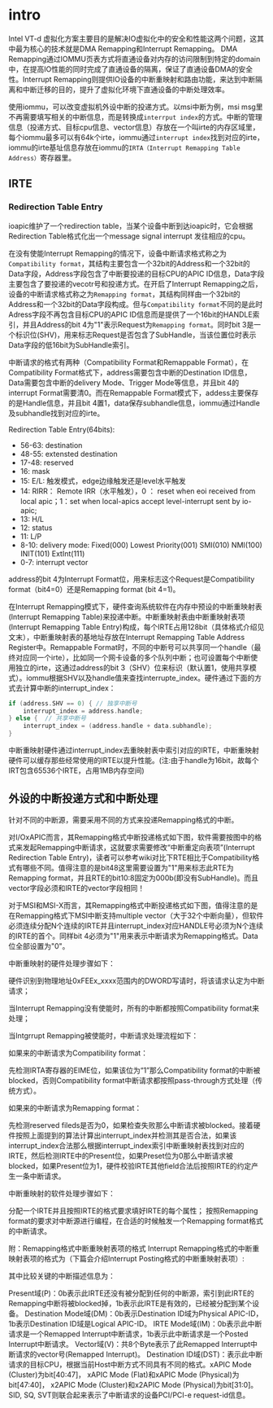 # intro

Intel VT-d 虚拟化方案主要目的是解决IO虚拟化中的安全和性能这两个问题，这其中最为核心的技术就是DMA Remapping和Interrupt Remapping。 DMA Remapping通过IOMMU页表方式将直通设备对内存的访问限制到特定的domain中，在提高IO性能的同时完成了直通设备的隔离，保证了直通设备DMA的安全性。Interrupt Remapping则提供IO设备的中断重映射和路由功能，来达到中断隔离和中断迁移的目的，提升了虚拟化环境下直通设备的中断处理效率。

使用iommu，可以改变虚拟机外设中断的投递方式。以msi中断为例，msi msg里不再需要填写相关的中断信息，而是转换成`interrput index`的方式。中断的管理信息（投递方式、目标cpu信息、vector信息）存放在一个叫irte的内存区域里，每个iommu最多可以有64k个irte，iommu通过`interrupt index`找到对应的irte，iommu的irte基址信息存放在iommu的`IRTA（Interrupt Remapping Table Address）`寄存器里。






## IRTE

### Redirection Table Entry


ioapic维护了一个redirection table，当某个设备中断到达ioapic时，它会根据Redirection Table格式化出一个message signal interrupt 发往相应的cpu。

在没有使能Interrupt Remapping的情况下，设备中断请求格式称之为`Compatibility format`，其结构主要包含一个32bit的Address和一个32bit的Data字段，Address字段包含了中断要投递的目标CPU的APIC ID信息，Data字段主要包含了要投递的vecotr号和投递方式。在开启了Interrupt Remapping之后，设备的中断请求格式称之为`Remapping format`，其结构同样由一个32bit的Address和一个32bit的Data字段构成。但与`Compatibility format`不同的是此时Adress字段不再包含目标CPU的APIC ID信息而是提供了一个16bit的HANDLE索引，并且Address的bit 4为"1"表示Request为`Remapping format`。同时bit 3是一个标识位(SHV)，用来标志Request是否包含了SubHandle，当该位置位时表示Data字段的低16bit为SubHandle索引。


中断请求的格式有两种（Compatibility Format和Remappable Format），在Compatibility Format格式下，address需要包含中断的Destination ID信息，Data需要包含中断的delivery Mode、Trigger Mode等信息，并且bit 4的interrupt Format需要清0。而在Remappable Format模式下，addess主要保存的是Handle信息，并且bit 4置1，data保存subhandle信息，iommu通过Handle及subhandle找到对应的irte。

Redirection Table Entry(64bits):
- 56-63: destination
- 48-55: extensted destination
- 17-48: reserved
- 16: mask
- 15: E/L: 触发模式，edge边缘触发还是level水平触发
- 14: RIRR： Remote IRR（水平触发），0 ： reset when eoi received from local apic；1：set when local-apics accept level-interrupt sent by io-apic; 
- 13: H/L
- 12: status
- 11: L/P
- 8-10: delivery mode: Fixed(000) Lowest Priority(001) SMI(010) NMI(100) INIT(101) ExtInt(111)
- 0-7: interrupt vector  

address的bit 4为Interrupt Format位，用来标志这个Request是Compatibility format（bit4=0）还是Remapping format (bit 4=1)。




在Interrupt Remapping模式下，硬件查询系统软件在内存中预设的中断重映射表(Interrupt Remapping Table)来投递中断。中断重映射表由中断重映射表项(Interrupt Remapping Table Entry)构成，每个IRTE占用128bit（具体格式介绍见文末），中断重映射表的基地址存放在Interrupt Remapping Table Address Register中。Remappable Format时，不同的中断号可以共享同一个handle（最终对应同一个irte），比如同一个网卡设备的多个队列中断；也可设置每个中断使用独立的irte，这通过address的bit 3（SHV）位来标识（默认置1，使用共享模式）。iommu根据SHV以及handle值来查找interrupte_index。硬件通过下面的方式去计算中断的interrupt_index：

```C
if (address.SHV == 0) { // 独享中断号
    interrupt_index = address.handle;
} else {  // 共享中断号
    interrupt_index = (address.handle + data.subhandle);
}
```
中断重映射硬件通过interrupt_index去重映射表中索引对应的IRTE，中断重映射硬件可以缓存那些经常使用的IRTE以提升性能。(注:由于handle为16bit，故每个IRT包含65536个IRTE，占用1MB内存空间)

## 外设的中断投递方式和中断处理
针对不同的中断源，需要采用不同的方式来投递Remapping格式的中断。

对I/OxAPIC而言，其Remapping格式中断投递格式如下图，软件需要按图中的格式来发起Remapping中断请求，这就要求需要修改“中断重定向表项”(Interrupt Redirection Table Entry)，读者可以参考wiki对比下RTE相比于Compatibility格式有哪些不同。值得注意的是bit48这里需要设置为"1"用来标志此RTE为Remapping format，并且RTE的bit10:8固定为000b(即没有SubHandle)。而且vector字段必须和IRTE的vector字段相同！



对于MSI和MSI-X而言，其Remapping格式中断投递格式如下图，值得注意的是在Remapping格式下MSI中断支持multiple vector（大于32个中断向量），但软件必须连续分配N个连续的IRTE并且interrupt_index对应HANDLE号必须为N个连续的IRTE的首个。同样bit 4必须为"1"用来表示中断请求为Remapping格式。Data位全部设置为"0"。



中断重映射的硬件处理步骤如下：

硬件识别到物理地址0xFEEx_xxxx范围内的DWORD写请时，将该请求认定为中断请求；

当Interrupt Remapping没有使能时，所有的中断都按照Compatibility format来处理；

当Intgrrupt Remapping被使能时，中断请求处理流程如下：

如果来的中断请求为Compatibility format：

先检测IRTA寄存器的EIME位，如果该位为“1”那么Compatibility format的中断被blocked，否则Compatibility format中断请求都按照pass-through方式处理（传统方式）。

如果来的中断请求为Remapping format：

先检测reserved fileds是否为0，如果检查失败那么中断请求被blocked。接着硬件按照上面提到的算法计算出interrupt_index并检测其是否合法，如果该interrupt_index合法那么根据interrupt_index索引中断重映射表找到对应的IRTE，然后检测IRTE中的Present位，如果Preset位为0那么中断请求被blocked，如果Present位为1，硬件校验IRTE其他field合法后按照IRTE的约定产生一条中断请求。

中断重映射的软件处理步骤如下：

分配一个IRTE并且按照IRTE的格式要求填好IRTE的每个属性；
按照Remapping format的要求对中断源进行编程，在合适的时候触发一个Remapping format格式的中断请求。


附：Remapping格式中断重映射表项的格式
Interrupt Remapping格式的中断重映射表项的格式为（下篇会介绍Interrupt Posting格式的中断重映射表项）:



其中比较关键的中断描述信息为：

Present域(P)：0b表示此IRTE还没有被分配到任何的中断源，索引到此IRTE的Remapping中断将被blocked掉，1b表示此IRTE是有效的，已经被分配到某个设备。
Destination Mode域(DM)：0b表示Destination ID域为Physical APIC-ID，1b表示Destination ID域是Logical APIC-ID。
IRTE Mode域(IM)：0b表示此中断请求是一个Remapped Interrupt中断请求，1b表示此中断请求是一个Posted Interrupt中断请求。
Vector域(V)：共8个Byte表示了此Remapped Interrupt中断请求的vector号(Remapped Interrupt)。
Destination ID域(DST)：表示此中断请求的目标CPU，根据当前Host中断方式不同具有不同的格式。xAPIC Mode (Cluster)为bit[40:47]， xAPIC Mode (Flat)和xAPIC Mode (Physical)为bit[47:40]， x2APIC Mode (Cluster)和x2APIC Mode (Physical)为bit[31:0]。
SID, SQ, SVT则联合起来表示了中断请求的设备PCI/PCI-e request-id信息。
